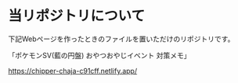 # 当リポジトリについて
下記Webページを作ったときのファイルを置いただけのリポジトリです。

「ポケモンSV(藍の円盤) おやつおやじイベント 対策メモ」

https://chipper-chaja-c91cff.netlify.app/
